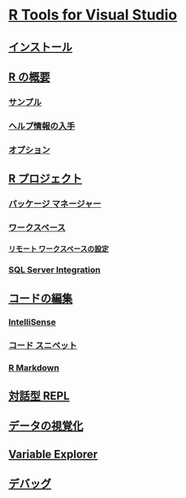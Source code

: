 # [R Tools for Visual Studio](index.md)
## [インストール](installation.md)
## [R の概要](getting-started-with-r.md)
### [サンプル](getting-started-samples.md)
### [ヘルプ情報の入手](getting-started-help.md)
### [オプション](options.md)
## [R プロジェクト](projects.md)
### [パッケージ マネージャー](package-manager.md)
### [ワークスペース](workspaces.md)
#### [リモート ワークスペースの設定](workspaces-remote-setup.md)
### [SQL Server Integration](sql-server.md)
## [コードの編集](code-editing.md)
### [IntelliSense](code-intellisense.md)
### [コード スニペット](code-snippets.md)
### [R Markdown](rmarkdown.md)
## [対話型 REPL](interactive-repl.md)
## [データの視覚化](visualizing-data.md)
## [Variable Explorer](variable-explorer.md)
## [デバッグ](debugging.md)